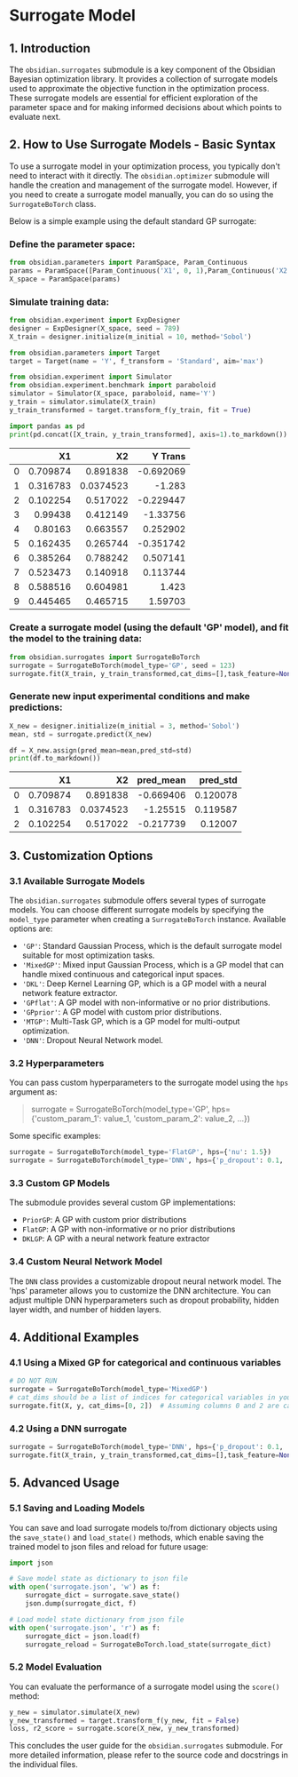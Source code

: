 # Surrogate Model

## 1. Introduction

The `obsidian.surrogates` submodule is a key component of the Obsidian Bayesian optimization library. It provides a collection of surrogate models used to approximate the objective function in the optimization process. These surrogate models are essential for efficient exploration of the parameter space and for making informed decisions about which points to evaluate next.

## 2. How to Use Surrogate Models - Basic Syntax

To use a surrogate model in your optimization process, you typically don't need to interact with it directly. The `obsidian.optimizer` submodule will handle the creation and management of the surrogate model. However, if you need to create a surrogate model manually, you can do so using the `SurrogateBoTorch` class. 

Below is a simple example using the default standard GP surrogate:

### Define the parameter space:
```python
from obsidian.parameters import ParamSpace, Param_Continuous
params = ParamSpace([Param_Continuous('X1', 0, 1),Param_Continuous('X2', 0, 1)])
X_space = ParamSpace(params)
```

### Simulate training data:
```python
from obsidian.experiment import ExpDesigner
designer = ExpDesigner(X_space, seed = 789)
X_train = designer.initialize(m_initial = 10, method='Sobol')

from obsidian.parameters import Target
target = Target(name = 'Y', f_transform = 'Standard', aim='max')

from obsidian.experiment import Simulator
from obsidian.experiment.benchmark import paraboloid
simulator = Simulator(X_space, paraboloid, name='Y')
y_train = simulator.simulate(X_train)
y_train_transformed = target.transform_f(y_train, fit = True)

import pandas as pd
print(pd.concat([X_train, y_train_transformed], axis=1).to_markdown())
```

|    |       X1 |        X2 |   Y Trans |
|---:|---------:|----------:|----------:|
|  0 | 0.709874 | 0.891838  | -0.692069 |
|  1 | 0.316783 | 0.0374523 | -1.283    |
|  2 | 0.102254 | 0.517022  | -0.229447 |
|  3 | 0.99438  | 0.412149  | -1.33756  |
|  4 | 0.80163  | 0.663557  |  0.252902 |
|  5 | 0.162435 | 0.265744  | -0.351742 |
|  6 | 0.385264 | 0.788242  |  0.507141 |
|  7 | 0.523473 | 0.140918  |  0.113744 |
|  8 | 0.588516 | 0.604981  |  1.423    |
|  9 | 0.445465 | 0.465715  |  1.59703  |


### Create a surrogate model (using the default 'GP' model), and fit the model to the training  data:
```python
from obsidian.surrogates import SurrogateBoTorch
surrogate = SurrogateBoTorch(model_type='GP', seed = 123)
surrogate.fit(X_train, y_train_transformed,cat_dims=[],task_feature=None)
```

### Generate new input experimental conditions and make predictions:
```python
X_new = designer.initialize(m_initial = 3, method='Sobol')
mean, std = surrogate.predict(X_new)

df = X_new.assign(pred_mean=mean,pred_std=std)
print(df.to_markdown())
```

|    |       X1 |        X2 |   pred_mean |   pred_std |
|---:|---------:|----------:|------------:|-----------:|
|  0 | 0.709874 | 0.891838  |   -0.669406 |   0.120078 |
|  1 | 0.316783 | 0.0374523 |   -1.25515  |   0.119587 |
|  2 | 0.102254 | 0.517022  |   -0.217739 |   0.12007  |


## 3. Customization Options

### 3.1 Available Surrogate Models

The `obsidian.surrogates` submodule offers several types of surrogate models.
You can choose different surrogate models by specifying the `model_type` parameter when creating a `SurrogateBoTorch` instance. 
Available options are:

- `'GP'`: Standard Gaussian Process, which is the default surrogate model suitable for most optimization tasks.
- `'MixedGP'`: Mixed input Gaussian Process, which is a GP model that can handle mixed continuous and categorical input spaces.
- `'DKL'`: Deep Kernel Learning GP, which is a GP model with a neural network feature extractor.
- `'GPflat'`: A GP model with non-informative or no prior distributions.
- `'GPprior'`: A GP model with custom prior distributions.
- `'MTGP'`: Multi-Task GP, which is a GP model for multi-output optimization.
- `'DNN'`: Dropout Neural Network model.

### 3.2 Hyperparameters

You can pass custom hyperparameters to the surrogate model using the `hps` argument as:
> surrogate = SurrogateBoTorch(model_type='GP', hps={'custom_param_1': value_1, 'custom_param_2': value_2, ...})

Some specific examples:
```python
surrogate = SurrogateBoTorch(model_type='FlatGP', hps={'nu': 1.5})
surrogate = SurrogateBoTorch(model_type='DNN', hps={'p_dropout': 0.1, 'h_width': 15, 'h_layers': 4, 'num_outputs': 2})
```

### 3.3 Custom GP Models

The submodule provides several custom GP implementations:

- `PriorGP`: A GP with custom prior distributions
- `FlatGP`: A GP with non-informative or no prior distributions
- `DKLGP`: A GP with a neural network feature extractor

### 3.4 Custom Neural Network Model

The `DNN` class provides a customizable dropout neural network model. 
The 'hps' parameter allows you to customize the DNN architecture. 
You can adjust multiple DNN hyperparameters such as dropout probability, hidden layer width, and number of hidden layers. 

## 4. Additional Examples


### 4.1 Using a Mixed GP for categorical and continuous variables

```python
# DO NOT RUN
surrogate = SurrogateBoTorch(model_type='MixedGP')
# cat_dims should be a list of indices for categorical variables in your input space
surrogate.fit(X, y, cat_dims=[0, 2])  # Assuming columns 0 and 2 are categorical
```

### 4.2 Using a DNN surrogate

```python
surrogate = SurrogateBoTorch(model_type='DNN', hps={'p_dropout': 0.1, 'h_width': 32, 'h_layers': 3})
surrogate.fit(X_train, y_train_transformed,cat_dims=[],task_feature=None)
```

## 5. Advanced Usage

### 5.1 Saving and Loading Models

You can save and load surrogate models to/from dictionary objects using the `save_state()` and `load_state()` methods, 
which enable saving the trained model to json files and reload for future usage:

```python
import json

# Save model state as dictionary to json file
with open('surrogate.json', 'w') as f:
    surrogate_dict = surrogate.save_state()
    json.dump(surrogate_dict, f)

# Load model state dictionary from json file
with open('surrogate.json', 'r') as f:
    surrogate_dict = json.load(f)
    surrogate_reload = SurrogateBoTorch.load_state(surrogate_dict)
```

### 5.2 Model Evaluation

You can evaluate the performance of a surrogate model using the `score()` method:

```python
y_new = simulator.simulate(X_new)
y_new_transformed = target.transform_f(y_new, fit = False)
loss, r2_score = surrogate.score(X_new, y_new_transformed)
```

This concludes the user guide for the `obsidian.surrogates` submodule. For more detailed information, please refer to the source code and docstrings in the individual files.